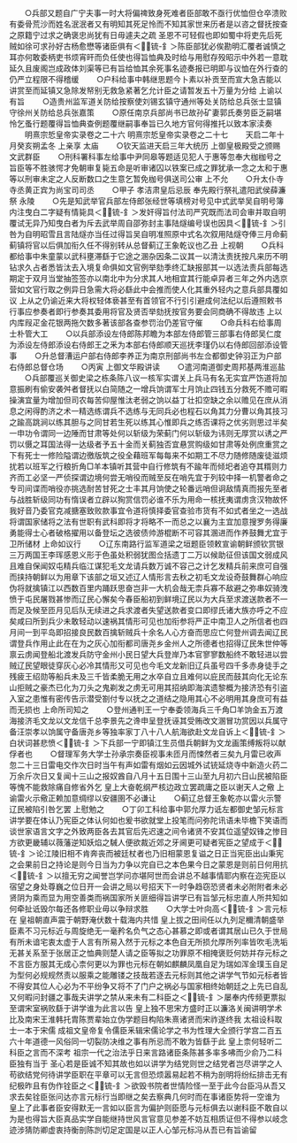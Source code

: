 <!-- { "loadSidebar": true } -->
　　○兵部又题自广宁夫事一时大将偏禆致身死难者臣部敢不亟行优恤但仓卒溃败有委骨荒沙而姓名泯泯者又有明知其死足怜而不知其家世来历者是以咨之督抚按查之原籍宁过求之确褒忠尚犹有日毋遽夫之疏  圣恩不可轻假也即如蜀中将吏先后死贼如徐可求孙好古杨愈懋等诸臣俱有＜锍-釒＞陈臣部犹必俟勘明汇覆者诚慎之耳亦何敢委柄吏书烦宵旰而负任使也得旨恤典及时给与用慰存殁昭示中外若一意耽延久且废阁岂成政体刘渠等已有旨给恤其余死事名迹奏报已明即与议恤在外行查的仍严立程限不得稽缓
　　○户科给事中韩继思题今卜素以补贡至而宣大急吉能以讲赏至而延镇又急除发帑别无救急紧著乞允计臣之请暂发五十万量为分给  上谕以有旨
　　○造贵州监军道关防给按察使刘锡玄镇守通州等处关防给总兵张士显镇守徐州关防给总兵张嘉策
　　○原任南京兵部尚书已故孙矿妻郭氏奏劳臣乏嗣堪怜乞蚤行题覆得旨恤典查例题覆继嗣事奉旨已久地方官何得推托以致本家渎奏
　　明熹宗悊皇帝实录卷之二十六
明熹宗悊皇帝实录卷之二十七
　　天启二年十月癸亥朔孟冬  上亲享  太庙
　　○钦天监进天启三年大统历  上御皇极殿受之颁赐文武群臣
　　○刑科署科事左给事中尹同皋等题适见犯人于惠等忽奉大枷枷号之旨臣等不胜骇愕才免朝审复毙五命是听审诸囚以铁案已成之罪犹承一念之太和于惠等以刑审未定之人反断数口之生意乞暂免枷号俱送司公审  上不允
　　○升太仆寺寺丞黄正宾为尚宝司司丞
　　○甲子  孝洁肃皇后忌辰  奉先殿行祭礼遣阳武侯薛濂祭  永陵
　　○先是知武举官兵部左侍郎张经世等填榜对号见中式武举吴自明号簿内注曳白二字疑有情毙具＜锍-釒＞发奸得旨付法司严究既而法司会审并取自明覆试无异乃知曳白者为斥去武举周自邵弥封主事陆燧编号误也因具＜锍-釒＞引咎为自明昭雪且言陆燧亦当任过得旨吴自明准照原中式名次叙用陆燧夺俸三月命蓟蓟镇将官以后俱加衔久任不得别转从总督蓟辽王象乾议也乙丑  上视朝
　　○兵科都给事中朱童蒙以武科壅滞繇于它途之溷杂因条二议其一以清汰责抚按凡来历不明钻求久占者悉皆汰去入境复命俱如文官例举劾季终汇缺报部其一以选法责兵部每选期定于双月当堂抽签签亦以南北中为分求其人地相宜其行能卓异者三年之外内选京营如文官行取之例异日急需大将必繇此中会推而使人化其重外轻内之意兵部具覆如议  上从之仍谕近来大将权轻体亵甚至有首领官不行引引避成何法纪以后遵照敕书行事应参奏者即行参奏其委用将官及贤否举劾抚按官务要会同商确不得故违  上以内库叚疋金花银两拖欠数多著该部各查参罚治仍差官守催
　　○命兵科右给事周士朴管大工
　　○以兵部添设左侍郎陈邦瞻为本部左侍郎管三部事右侍郎吴仁度为添设左侍郎添设右侍郎王之釆为本部右侍郎顺天巡抚李瑾仍以右侍郎回部添设管事
　　○升总督漕运户部右侍郎李养正为南京刑部尚书左佥都御史钟羽正为户部右侍郎总督仓场
　　○丙寅  上御文华殿讲读
　　○遣河南道御史周邦基两淮巡盐
　　○兵部覆巡关御史梁之栋条陈八议一核军实谓关上兵马有名无实宜严饬道将加意振刷有偷安袭舛者督抚以白简随之一增兵饷谓军士月饷止四钱五分救死不赡可暇操演宜量为增加但司农每苦仰屋惟汰老弱之饷以益丁壮扣空缺之余以赡见在庶从消息之闲得酌济之术一精选练谓兵不选练与无同兵必也程石以角其力分曹以角其技习之踰高跳涧以练其胆与之同甘若生死以练其心惟即兵之练否课将之优劣则思过半矣一申功令谓同一边陲而甘肃等处何以斩级为荣蓟门何以斩级为讳则无厚赏以诱之严罚以慑之耳国法得一达级者予五十金而关蓟独否宜悬赏购级如甘肃等处例庶重赏之下有死士一修险隘谓边徼版筑之役全藉班军每每来不如期工不尽力随修随废徒滋烦扰若以班军之行粮折角□羊本镇听其营中自行修筑有不踰年而倾圯者追夺其糈则力齐而工必坚一严侦探谓边境何尝无哨役而贼至反在哨先宜于列较中择一机警者命之专司间谍而哨役亦挑选耐苦甘死之士丰其月饷使之轮番远哨但诇敌情真而报先至者与战胜斩级同功有惰误者立辟以狥赏信罚必谁不乐为用命一核抚夷谓虏贪汉物故怀我好音乃委官克减搪塞致败款事宜令道将慎择委官查验市货有不如式者坐之一选战将谓国家储将之法有世职有武科即将才将略不一而总之以襄为主宜加意搜罗务得廉勇能得士心者破格擢用以备登坛之选彼债帅游棍断不可容其溷进而作养鼓舞尤宜于卫所储材  上命如议行
　　○辽东南路行监军道梁之垣题臣领敕宣谕朝鲜颁钦赏银三万两国王李珲感恩义形于色虽处积弱犹图佥括遗丁二万以候助征但该国文弱成风且难自保闻奴屯精兵临江谋犯毛文龙请兵数万诚不容己之计乞发精兵前来庶可自强而挟持朝鲜以为用章下该部之垣又述辽人情形言去秋之初毛文龙设奇鼓舞群心响应伪将就擒镇江以西数百里内踊跃思奋岂非一大机会哉无柰兵寡不敌避之弥串奴骑洩愤于屯民屠戮甚惨而辽民心懈矣今春臣船初到鲜境辽民以为大兵至求渡送款者不一而足及候至匝月见后队无续进之兵求渡者失望送款者变口即缪氏诸大族亦呼之不应矣咸曰所到兵少未敢轻动以速祸其情形可见也加衔参将严正中南卫人之所信者也四月间一到平岛即招接良民数百擒斩贼兵十余名人心方奋而思应亡何登州调去闻辽民谓登兵作用止此在在为之灰心加衔都司唐尧乡金州人之所德者也招得辽民朱世仲等禀云虏闻登船北渡发兵防守金州小民日望大兵登岸乃本官寥寥数船终不敢轻进以尝贼辽民望眼徒穿灰心必冷其情形又可见也今毛文龙新旧辽兵虽号四千多赤身徒手之残疲王绍勋等船兵未及三千皆柔脆无用之水卒自立且难何以庇民而鼓其向化无论东山拒贼之豪杰已化为刀头之鬼剃发之虏无可用其招纳即海滨遗黎概为接济恐有引盗入室之患惟有密传告示潜受劄付专以抚之之道结之隐用其心不必明用其身庶可有益而无损也  上命所司知之
　　○登州通判王一宁奉委领海兵三千角□羊饷金五万渡海接济毛文龙以文龙信千总李景先之谗申呈登抚诬其受贿改文溷冒功赏因以兵属守备汪崇孝以饷属守备唐尧乡等独率家丁八十八人航海欲赴文龙自诉上＜锍-釒＞白状词甚悲愤＜锍-釒＞下兵部一宁即镇江生员借兵朝鲜为文龙画策缚叛将以献俘者也
　　○督理军务大学士孙承宗奏臣视事未匝月而悚然者三矣九月雷已收声忽二十三日雷电交作次日时当午有声如雷有烟如云因城外试铳延烧寺中新造火药二万余斤次日又复闻十三山之报奴酋自八月十五日围十三山至九月初六日山民被陷臣等愧不能救除痛自修省外乞  皇上大奋乾纲严核边政立罢疏庸之臣以谢天人之儆  上谕雷火示儆正赖加意绸缪以安疆圉不必谦让
　　○蓟辽总督王象乾亦以雷火示警辽民被陷引咎乞罢  上慰勉之
　　○丁卯工科给事中郭允厚力诋左都御史邹元标言讲学要在体认乃宪臣之体认何如也爰书欲就堂上投笔而问弥陀讯语未毕檐下笑语而谈世家语言文字之外致两臣各去其官后先迟速之间令诸贤不安其位遥望奴锋之惨目方欲更畿辅以薇藩逆知妖焰之駴人便欲裁近郊之牙阃更可疑者宪臣之望成于＜锍-釒＞论江陵旧相不肯奔丧而被廷杖者也乃旧相蒙恩复谥之日正当宪臣出山秉宪之会果前日之持论是则今日当为力争以完自已之本色果今日之蒙恩是则前日何用抗＜锍-釒＞以擅无穷之闻誉岂学问亦堪阿世而会讲总不越事情耶内察在迩宪臣以宿望之身处尊巍之位日开一会讲之局以号招天下一时争趋窃恐贤者未必附附者未必贤阴为乘而显为用空善类而祸国家所关匪细得旨讲学已有旨邹元标忠直人所共知如何牵扯诋毁尔每还各修职业毋以争辩求胜
　　○大学士叶向高＜锍-釒＞言元标在  皇祖朝直声震于朝野淹伏数十载海内共惜  皇上拔之田间任以九列足穪清朝盛举臣素不习元标近与周旋绝无一毫矜名负气之态心甚慕之即或者谓其居山已久于世局有所未谙宅衷太虚于人言有所易入然于元标之本色自无所损允厚所列率皆吹毛洗垢无甚关系至于张居正之恤典则楚人请之臣等拟之功罪原不相掩褒贬何妨并存元标之不言臣方服其无成心柰何更以为罪也元标在朝如麒麟凤凰自足为瑞如浑金璞玉自足为型何必规规然责以服乘之能雕镂之技哉若逐去元标则其他之讲学气节如元标者皆不得安其位人心必为不平纷争又将不了门户之祸必与国家相终始朝廷之上先已自乱又何暇问封疆之事哉夫讲学之禁从来未有二科臣之＜锍-釒＞屡奉内传频更票拟至谓宋室祸败繇于讲学谁为此言以告  皇上独不思宋方盛时正以濂洛关闽讲明学术比及南宋王淮韩托胄陈贾辈始立伪学题目构陷朱熹诸贤而宋祚遂终我  太祖设科取士一本于宋儒  成祖文皇帝复令儒臣釆辑宋儒论学之书为性理大全颁行学宫二百五六十年道德一风俗同一切裂防决维之事有所忌而不敢为皆繇于此  皇上柰何轻听二科臣之言而不深考  祖宗一代之治法乎日来言路诸臣条陈甚多率多咈而少俞乃二科臣独有当于  圣心若是臣诚不知其故也如以讲学为结党则世之结党者岂尽讲学之人苟欲结党何待讲学臣职在平章可以无言但恐烦嚣易起若不稍为剖明将纷纭排击无有纪极昨且有伪作铨臣之＜锍-釒＞欲毁书院者世情险怪一至于此今台臣冯从吾又求去矣铨臣张问达亦言元标行当即继之矣去察典几何时而在事诸臣势将一空谁为  皇上了此事者臣安得默无一言如以臣言为偏护则臣愿与元标俱去以谢科臣不敢自以为是也得旨大臣真品实学自能继持世风言官意见参差不妨互相质证但不得参以岐念迹涉猜防卿虚衷持衡剖陈剀切足定国是以正人心邹元标冯从吾已有旨谕留
